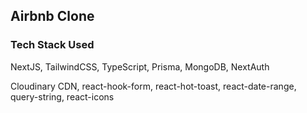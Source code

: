 ## Airbnb Clone

### Tech Stack Used

NextJS, TailwindCSS, TypeScript, Prisma, MongoDB, NextAuth

Cloudinary CDN, react-hook-form, react-hot-toast, react-date-range, query-string, react-icons
